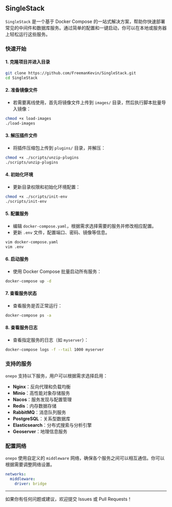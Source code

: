 ## SingleStack

`SingleStack` 是一个基于 Docker Compose 的一站式解决方案，帮助你快速部署常见的中间件和数据库服务。通过简单的配置和一键启动，你可以在本地或服务器上轻松运行这些服务。



### 快速开始

#### 1. 克隆项目并进入目录

```bash
git clone https://github.com/FreemanKevin/SingleStack.git
cd SingleStack
```

#### 2. 准备镜像文件

- 若需要离线使用，首先将镜像文件上传到 `images/` 目录，然后执行脚本批量导入镜像：

```bash
chmod +x load-images
./load-images
```

#### 3. 解压插件文件

- 将插件压缩包上传到 `plugins/` 目录，并解压：

```bash
chmod +x ./scripts/unzip-plugins
./scripts/unzip-plugins
```

#### 4. 初始化环境

- 更新目录权限和初始化环境配置：

```bash
chmod +x ./scripts/init-env
./scripts/init-env
```

#### 5. 配置服务

- 编辑 `docker-compose.yaml`，根据需求选择需要的服务并修改相应配置。
- 更新 `.env` 文件，配置端口、密码、镜像等信息。

```bash
vim docker-compose.yaml
vim .env
```

#### 6. 启动服务

- 使用 Docker Compose 批量启动所有服务：

```bash
docker-compose up -d
```

#### 7. 查看服务状态

- 查看服务是否正常运行：

```bash
docker-compose ps -a
```

#### 8. 查看服务日志

- 查看指定服务的日志（如 `myserver`）：

```bash
docker-compose logs -f --tail 1000 myserver
```

### 支持的服务

`onepo` 支持以下服务，用户可以根据需求选择启用：

- **Nginx**：反向代理和负载均衡
- **Minio**：高性能对象存储服务
- **Nacos**：服务发现与配置管理
- **Redis**：内存数据存储
- **RabbitMQ**：消息队列服务
- **PostgreSQL**：关系型数据库
- **Elasticsearch**：分布式搜索与分析引擎
- **Geoserver**：地理信息服务

### 配置网络

`onepo` 使用自定义的 `middleware` 网络，确保各个服务之间可以相互通信。你可以根据需要调整网络设置。

```yaml
networks:
  middleware:
    driver: bridge
```

------

如果你有任何问题或建议，欢迎提交 Issues 或 Pull Requests！
